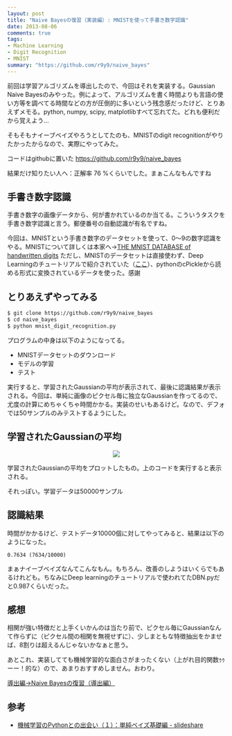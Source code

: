 ```yaml
---
layout: post
title: "Naive Bayesの復習（実装編）: MNISTを使って手書き数字認識"
date: 2013-08-06
comments: true
tags:
- Machine Learning
- Digit Recognition
- MNIST
summary: "https://github.com/r9y9/naive_bayes"
---
```


前回は学習アルゴリズムを導出したので、今回はそれを実装する。Gaussian Naive Bayesのみやった。例によって、アルゴリズムを書く時間よりも言語の使い方等を調べてる時間などの方が圧倒的に多いという残念感だったけど、とりあえずメモる。python, numpy, scipy, matplotlibすべて忘れてた。どれも便利だから覚えよう…

そもそもナイーブベイズやろうとしてたのも、MNISTのdigit recognitionがやりたかったからなので、実際にやってみた。

コードはgithubに置いた https://github.com/r9y9/naive_bayes

結果だけ知りたい人へ：正解率  76 %くらいでした。まぁこんなもんですね

## 手書き数字認識

手書き数字の画像データから、何が書かれているのか当てる。こういうタスクを手書き数字認識と言う。郵便番号の自動認識が有名ですね。

今回は、MNISTという手書き数字のデータセットを使って、0〜9の数字認識をやる。MNISTについて詳しくは本家へ→[THE MNIST DATABASE of handwritten digits](http://yann.lecun.com/exdb/mnist/)
ただし、MNISTのデータセットは直接使わず、Deep Learningのチュートリアルで紹介されていた（[ここ](http://deeplearning.net/tutorial/gettingstarted.html#gettingstarted)）、pythonのcPickleから読める形式に変換されているデータを使った。感謝

## とりあえずやってみる

```bash
$ git clone https://github.com/r9y9/naive_bayes
$ cd naive_bayes
$ python mnist_digit_recognition.py
```

プログラムの中身は以下のようになってる。

- MNISTデータセットのダウンロード
- モデルの学習
- テスト

実行すると、学習されたGaussianの平均が表示されて、最後に認識結果が表示される。今回は、単純に画像のピクセル毎に独立なGaussianを作ってるので、尤度の計算にめちゃくちゃ時間かかる。実装のせいもあるけど。なので、デフォでは50サンプルのみテストするようにした。


## 学習されたGaussianの平均

<div align="center"><img src="/images/mnist_mean_of_gaussian.png "gaussian means"" class="image"></div>

学習されたGaussianの平均をプロットしたもの。上のコードを実行すると表示される。

それっぽい。学習データは50000サンプル


## 認識結果

時間がかかるけど、テストデータ10000個に対してやってみると、結果は以下のようになった。

`0.7634 (7634/10000)`

まぁナイーブベイズなんてこんなもん。もちろん、改善のしようはいくらでもあるけれども。ちなみにDeep learningのチュートリアルで使われてたDBN.pyだと0.987くらいだった。

## 感想

相関が強い特徴だと上手くいかんのは当たり前で、ピクセル毎にGaussianなんて作らずに（ピクセル間の相関を無視せずに）、少しまともな特徴抽出をかませば、8割りは超えるんじゃないかなぁと思う。

あとこれ、実装してても機械学習的な面白さがまったくない（上がれ目的関数ｩｩーー！的な）ので、あまりおすすめしません。おわり。

[導出編→Naive Bayesの復習（導出編）](http://r9y9.github.io/blog/2013/07/28/naive-bayes-formulation/)


## 参考

- [機械学習のPythonとの出会い（１）：単純ベイズ基礎編 - slideshare](http://www.slideshare.net/shima__shima/python-13349162)
